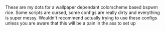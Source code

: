 These are my dots for a wallpaper dependant colorscheme based bspwm rice. 
Some scripts are cursed, some configs are really dirty and everything is super messy.
Wouldn't recommend actually trying to use these configs unless you are aware that this will be a pain in the ass to set up
